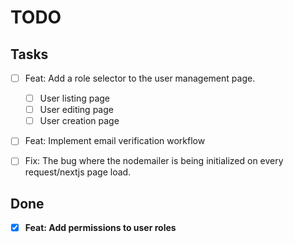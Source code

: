# TODO

## Tasks

- [ ] Feat: Add a role selector to the user management page.

  - [ ] User listing page
  - [ ] User editing page
  - [ ] User creation page

- [ ] Feat: Implement email verification workflow

- [ ] Fix: The bug where the nodemailer is being initialized on every request/nextjs page load.

## Done

- [x] **Feat: Add permissions to user roles**
